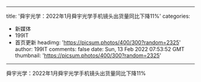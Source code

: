 
---
title: '舜宇光学：2022年1月舜宇光学手机镜头出货量同比下降11%'
categories: 
 - 新媒体
 - 199IT
 - 首页更新
headimg: 'https://picsum.photos/400/300?random=2325'
author: 199IT
comments: false
date: Sun, 13 Feb 2022 07:53:52 GMT
thumbnail: 'https://picsum.photos/400/300?random=2325'
---

<div>   
舜宇光学：2022年1月舜宇光学手机镜头出货量同比下降11%  
</div>
            